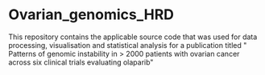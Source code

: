 # Ovarian_genomics_HRD
This repository contains the applicable source code that was used for data processing, visualisation and statistical analysis for a publication titled " Patterns of genomic instability in > 2000 patients with ovarian cancer across six clinical trials evaluating olaparib"
